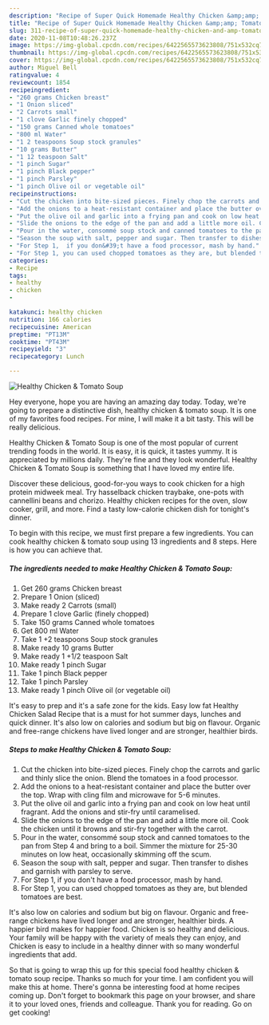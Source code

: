 ```yaml
---
description: "Recipe of Super Quick Homemade Healthy Chicken &amp;amp; Tomato Soup"
title: "Recipe of Super Quick Homemade Healthy Chicken &amp;amp; Tomato Soup"
slug: 311-recipe-of-super-quick-homemade-healthy-chicken-and-amp-tomato-soup
date: 2020-11-08T10:48:26.237Z
image: https://img-global.cpcdn.com/recipes/6422565573623808/751x532cq70/healthy-chicken-tomato-soup-recipe-main-photo.jpg
thumbnail: https://img-global.cpcdn.com/recipes/6422565573623808/751x532cq70/healthy-chicken-tomato-soup-recipe-main-photo.jpg
cover: https://img-global.cpcdn.com/recipes/6422565573623808/751x532cq70/healthy-chicken-tomato-soup-recipe-main-photo.jpg
author: Miguel Bell
ratingvalue: 4
reviewcount: 1854
recipeingredient:
- "260 grams Chicken breast"
- "1 Onion sliced"
- "2 Carrots small"
- "1 clove Garlic finely chopped"
- "150 grams Canned whole tomatoes"
- "800 ml Water"
- "1 2 teaspoons Soup stock granules"
- "10 grams Butter"
- "1 12 teaspoon Salt"
- "1 pinch Sugar"
- "1 pinch Black pepper"
- "1 pinch Parsley"
- "1 pinch Olive oil or vegetable oil"
recipeinstructions:
- "Cut the chicken into bite-sized pieces. Finely chop the carrots and garlic and thinly slice the onion. Blend the tomatoes in a food processor."
- "Add the onions to a heat-resistant container and place the butter over the top. Wrap with cling film and microwave for 5-6 minutes."
- "Put the olive oil and garlic into a frying pan and cook on low heat until fragrant. Add the onions and stir-fry until caramelised."
- "Slide the onions to the edge of the pan and add a little more oil. Cook the chicken until it browns and stir-fry together with the carrot."
- "Pour in the water, consommé soup stock and canned tomatoes to the pan from Step 4 and bring to a boil. Simmer the mixture for 25-30 minutes on low heat, occasionally skimming off the scum."
- "Season the soup with salt, pepper and sugar. Then transfer to dishes and garnish with parsley to serve."
- "For Step 1,  if you don&#39;t have a food processor, mash by hand."
- "For Step 1, you can used chopped tomatoes as they are, but blended tomatoes are best."
categories:
- Recipe
tags:
- healthy
- chicken
- 

katakunci: healthy chicken  
nutrition: 166 calories
recipecuisine: American
preptime: "PT13M"
cooktime: "PT43M"
recipeyield: "3"
recipecategory: Lunch

---
```



![Healthy Chicken &amp; Tomato Soup](https://img-global.cpcdn.com/recipes/6422565573623808/751x532cq70/healthy-chicken-tomato-soup-recipe-main-photo.jpg)

Hey everyone, hope you are having an amazing day today. Today, we're going to prepare a distinctive dish, healthy chicken &amp; tomato soup. It is one of my favorites food recipes. For mine, I will make it a bit tasty. This will be really delicious.

Healthy Chicken &amp; Tomato Soup is one of the most popular of current trending foods in the world. It is easy, it is quick, it tastes yummy. It is appreciated by millions daily. They're fine and they look wonderful. Healthy Chicken &amp; Tomato Soup is something that I have loved my entire life.

Discover these delicious, good-for-you ways to cook chicken for a high protein midweek meal. Try hasselback chicken traybake, one-pots with cannellini beans and chorizo. Healthy chicken recipes for the oven, slow cooker, grill, and more. Find a tasty low-calorie chicken dish for tonight&#39;s dinner.


To begin with this recipe, we must first prepare a few ingredients. You can cook healthy chicken &amp; tomato soup using 13 ingredients and 8 steps. Here is how you can achieve that.

<!--inarticleads1-->

##### The ingredients needed to make Healthy Chicken &amp; Tomato Soup:

1. Get 260 grams Chicken breast
1. Prepare 1 Onion (sliced)
1. Make ready 2 Carrots (small)
1. Prepare 1 clove Garlic (finely chopped)
1. Take 150 grams Canned whole tomatoes
1. Get 800 ml Water
1. Take 1 +2 teaspoons Soup stock granules
1. Make ready 10 grams Butter
1. Make ready 1 +1/2 teaspoon Salt
1. Make ready 1 pinch Sugar
1. Take 1 pinch Black pepper
1. Take 1 pinch Parsley
1. Make ready 1 pinch Olive oil (or vegetable oil)


It&#39;s easy to prep and it&#39;s a safe zone for the kids. Easy low fat Healthy Chicken Salad Recipe that is a must for hot summer days, lunches and quick dinner. It&#39;s also low on calories and sodium but big on flavour. Organic and free-range chickens have lived longer and are stronger, healthier birds. 

<!--inarticleads2-->

##### Steps to make Healthy Chicken &amp; Tomato Soup:

1. Cut the chicken into bite-sized pieces. Finely chop the carrots and garlic and thinly slice the onion. Blend the tomatoes in a food processor.
1. Add the onions to a heat-resistant container and place the butter over the top. Wrap with cling film and microwave for 5-6 minutes.
1. Put the olive oil and garlic into a frying pan and cook on low heat until fragrant. Add the onions and stir-fry until caramelised.
1. Slide the onions to the edge of the pan and add a little more oil. Cook the chicken until it browns and stir-fry together with the carrot.
1. Pour in the water, consommé soup stock and canned tomatoes to the pan from Step 4 and bring to a boil. Simmer the mixture for 25-30 minutes on low heat, occasionally skimming off the scum.
1. Season the soup with salt, pepper and sugar. Then transfer to dishes and garnish with parsley to serve.
1. For Step 1,  if you don&#39;t have a food processor, mash by hand.
1. For Step 1, you can used chopped tomatoes as they are, but blended tomatoes are best.


It&#39;s also low on calories and sodium but big on flavour. Organic and free-range chickens have lived longer and are stronger, healthier birds. A happier bird makes for happier food. Chicken is so healthy and delicious. Your family will be happy with the variety of meals they can enjoy, and Chicken is easy to include in a healthy dinner with so many wonderful ingredients that add. 

So that is going to wrap this up for this special food healthy chicken &amp; tomato soup recipe. Thanks so much for your time. I am confident you will make this at home. There's gonna be interesting food at home recipes coming up. Don't forget to bookmark this page on your browser, and share it to your loved ones, friends and colleague. Thank you for reading. Go on get cooking!
